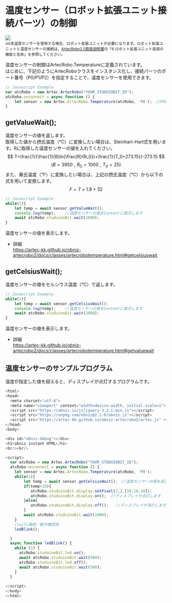 
# 温度センサー（ロボット拡張ユニット接続パーツ）の制御

![](https://i.imgur.com/GWmFDrR.jpg)<br>
<small>(※)本温度センサーを使用する場合、ロボット拡張ユニットが必要になります。ロボット拡張ユニットと温度センサーの接続は、[ArtecRobo2.0取扱説明書](https://www.artec-kk.co.jp/artecrobo2/pdf/jp/82541man_K0419_J.pdf)の「6 ロボット拡張ユニット各部の機能と名称」を参照してください。<br></small>

温度センサーの制御はArtecRobo.Temperatureに定義されています。</br>
はじめに、下記のようにArtecRoboクラスをインスタンス化し、接続パーツのポート番号（P0/P1/P2）を指定することで、温度センサーを使用できます。
```Javascript
// Javascript Example
var atcRobo = new Artec.ArtecRobo("YOUR_STUDUIOBIT_ID");
atcRobo.onconnect = async function () {
    let sensor = new Artec.ArtecRobo.Temperature(atcRobo, 'P0');　//P0に温度センサーを接続する場合
}
```

## getValueWait();
温度センサーの値を返します。<br>
取得した値から摂氏温度（℃）に変換したい場合は、Steinhart-Hart式を用います。Rに取得した温度センサーの値を入れてください。
$$
T=\frac{1}{\frac{1}{B}ln(\frac{R}{R_0})+\frac{1}{T_0+273.15}}-273.15
$$
$$
(B=3950\,\,,\,\,R_0=1000\,\,,\,\,T_0=25)
$$
また、華氏温度（℉）に変換したい場合は、上記の摂氏温度（℃）から以下の式を用いて変換します。
$$
F=T×1.8+32
$$
```Javascript
// Javascript Example
while(1){
    let temp = await sensor.getValueWait();
    console.log(temp);    //温度センサーの値をContentに表示します
    await atcRobo.studuinoBit.wait(1000);
}
```
温度センサーの値を表示します。
* 詳細<br>
https://artec-kk.github.io/obniz-artecrobo2/docs/classes/artecrobotemperature.html#getcelsiuswait

## getCelsiusWait();
温度センサーの値をセルシウス温度（℃）で返します。
```Javascript
// Javascript Example
while(1){
    let temp = await sensor.getCelsiusWait();
    console.log(temp);    //温度センサーの値をContentに表示します
    await atcRobo.studuinoBit.wait(1000);
}
```
温度センサーの値を表示します。
* 詳細<br>
https://artec-kk.github.io/obniz-artecrobo2/docs/classes/artecrobotemperature.html#getvaluewait

## 温度センサーのサンプルプログラム
温度が指定した値を超えると、ディスプレイが点灯するプログラムです。
```Javascript
<html>
<head>
  <meta charset="utf-8">
  <meta name="viewport" content="width=device-width, initial-scale=1">
  <script src="https://obniz.io/js/jquery-3.2.1.min.js"></script>
  <script src="https://unpkg.com/obniz@2.2.0/obniz.js"></script>
  <script src="https://artec-kk.github.io/obniz-artecrobo2/artec.js" ></script>
</head>
<body>

<div id="obniz-debug"></div>
<h1>obniz instant HTML</h1>
<br/><br/>

<script>
  var atcRobo = new Artec.ArtecRobo("YOUR_STUDUIOBIT_ID");
  atcRobo.onconnect = async function () {
    let sensor = new Artec.ArtecRobo.Temperature(atcRobo, 'P0');
    while(1){
        let temp = await sensor.getCelsiusWait();　//温度センサーの値を返します
        if(temp>10){
           atcRobo.studuinoBit.display.setPixel(2,2,[10,10,10]);  
           atcRobo.studuinoBit.display.on();  //ディスプレイが点灯します
        }else{
           atcRobo.studuinoBit.display.off();　　//ディスプレイが消灯します
        }
        await atcRobo.studuinoBit.wait(1000);
    }
    //wifi接続／動作確認用
    ledBlink();

  }
  async function ledBlink() {
    while (1) {
      atcRobo.studuinoBit.led.on();
      await atcRobo.studuinoBit.wait(500);
      atcRobo.studuinoBit.led.off();
      await atcRobo.studuinoBit.wait(500);
    }
  }
  
</script>
</body>
</html>
```

